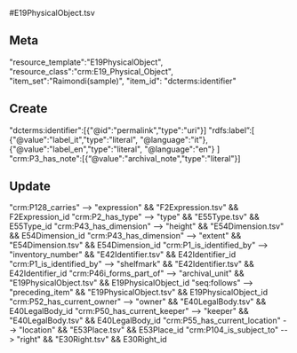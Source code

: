 #E19PhysicalObject.tsv

## Meta
"resource_template":"E19PhysicalObject",
"resource_class":"crm:E19_Physical_Object",
"item_set":"Raimondi(sample)",
"item_id": "dcterms:identifier"

## Create
"dcterms:identifier":[{"@id":"permalink","type":"uri"}]
"rdfs:label”:[
{"@value":"label_it","type":"literal", "@language":"it"},
{"@value":"label_en","type":"literal", "@language":"en"}
]
"crm:P3_has_note":[{“@value":"archival_note","type":"literal"}]

## Update
"crm:P128_carries" --> "expression" && "F2Expression.tsv" && F2Expression_id
"crm:P2_has_type" --> "type" && "E55Type.tsv" && E55Type_id
"crm:P43_has_dimension" --> "height" && "E54Dimension.tsv" && E54Dimension_id
"crm:P43_has_dimension" --> "extent" && "E54Dimension.tsv" && E54Dimension_id
"crm:P1_is_identified_by" --> "inventory_number" && "E42Identifier.tsv" && E42Identifier_id
"crm:P1_is_identified_by" --> "shelfmark" && "E42Identifier.tsv" && E42Identifier_id
"crm:P46i_forms_part_of" --> "archival_unit" && "E19PhysicalObject.tsv" && E19PhysicalObject_id
"seq:follows" --> "preceding_item" && "E19PhysicalObject.tsv" && E19PhysicalObject_id
"crm:P52_has_current_owner" --> "owner" && "E40LegalBody.tsv" && E40LegalBody_id
"crm:P50_has_current_keeper" --> "keeper" && "E40LegalBody.tsv" && E40LegalBody_id
"crm:P55_has_current_location" --> "location" && "E53Place.tsv" && E53Place_id
"crm:P104_is_subject_to" --> "right" && "E30Right.tsv" && E30Right_id